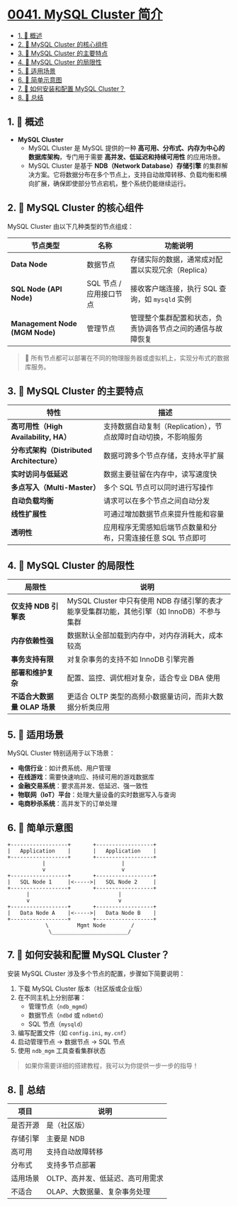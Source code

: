 # [0041. MySQL Cluster 简介](https://github.com/Tdahuyou/TNotes.sql/tree/main/notes/0041.%20MySQL%20Cluster%20%E7%AE%80%E4%BB%8B)

<!-- region:toc -->

- [1. 📝 概述](#1--概述)
- [2. 📒 MySQL Cluster 的核心组件](#2--mysql-cluster-的核心组件)
- [3. 📒 MySQL Cluster 的主要特点](#3--mysql-cluster-的主要特点)
- [4. 📒 MySQL Cluster 的局限性](#4--mysql-cluster-的局限性)
- [5. 📒 适用场景](#5--适用场景)
- [6. 📒 简单示意图](#6--简单示意图)
- [7. 📒 如何安装和配置 MySQL Cluster？](#7--如何安装和配置-mysql-cluster)
- [8. 📒 总结](#8--总结)

<!-- endregion:toc -->

## 1. 📝 概述

- **MySQL Cluster**
  - MySQL Cluster 是 MySQL 提供的一种 **高可用、分布式、内存为中心的数据库架构**，专门用于需要 **高并发、低延迟和持续可用性** 的应用场景。
  - MySQL Cluster 是基于 **NDB（Network Database）存储引擎** 的集群解决方案。它将数据分布在多个节点上，支持自动故障转移、负载均衡和横向扩展，确保即使部分节点宕机，整个系统仍能继续运行。

## 2. 📒 MySQL Cluster 的核心组件

MySQL Cluster 由以下几种类型的节点组成：

| 节点类型 | 名称 | 功能说明 |
| --- | --- | --- |
| **Data Node** | 数据节点 | 存储实际的数据，通常成对配置以实现冗余（Replica） |
| **SQL Node (API Node)** | SQL 节点 / 应用接口节点 | 接收客户端连接，执行 SQL 查询，如 `mysqld` 实例 |
| **Management Node (MGM Node)** | 管理节点 | 管理整个集群配置和状态，负责协调各节点之间的通信与故障恢复 |

> 📌 所有节点都可以部署在不同的物理服务器或虚拟机上，实现分布式的数据库服务。

## 3. 📒 MySQL Cluster 的主要特点

| 特性 | 描述 |
| --- | --- |
| **高可用性（High Availability, HA）** | 支持数据自动复制（Replication），节点故障时自动切换，不影响服务 |
| **分布式架构（Distributed Architecture）** | 数据可跨多个节点存储，支持水平扩展 |
| **实时访问与低延迟** | 数据主要驻留在内存中，读写速度快 |
| **多点写入（Multi-Master）** | 多个 SQL 节点可以同时进行写操作 |
| **自动负载均衡** | 请求可以在多个节点之间自动分发 |
| **线性扩展性** | 可通过增加数据节点来提升性能和容量 |
| **透明性** | 应用程序无需感知后端节点数量和分布，只需连接任意 SQL 节点即可 |

## 4. 📒 MySQL Cluster 的局限性

| 局限性 | 说明 |
| --- | --- |
| **仅支持 NDB 引擎表** | MySQL Cluster 中只有使用 NDB 存储引擎的表才能享受集群功能，其他引擎（如 InnoDB）不参与集群 |
| **内存依赖性强** | 数据默认全部加载到内存中，对内存消耗大，成本较高 |
| **事务支持有限** | 对复杂事务的支持不如 InnoDB 引擎完善 |
| **部署和维护复杂** | 配置、监控、调优相对复杂，适合专业 DBA 使用 |
| **不适合大数据量 OLAP 场景** | 更适合 OLTP 类型的高频小数据量访问，而非大数据分析类应用 |

## 5. 📒 适用场景

MySQL Cluster 特别适用于以下场景：

- **电信行业**：如计费系统、用户管理
- **在线游戏**：需要快速响应、持续可用的游戏数据库
- **金融交易系统**：要求高并发、低延迟、强一致性
- **物联网（IoT）平台**：处理大量设备的实时数据写入与查询
- **电商秒杀系统**：高并发下的订单处理

## 6. 📒 简单示意图

```
+------------------+       +------------------+
|   Application    |       |   Application    |
+------------------+       +------------------+
           |                        |
           v                        v
+------------------+       +------------------+
|   SQL Node 1     |<----->|   SQL Node 2     |
+------------------+       +------------------+
      |                            |
      v                            v
+------------------+       +------------------+
|   Data Node A    |<----->|   Data Node B    |
+------------------+       +------------------+
            \         Mgmt Node        /
             \________________________/
```

## 7. 📒 如何安装和配置 MySQL Cluster？

安装 MySQL Cluster 涉及多个节点的配置，步骤如下简要说明：

1. 下载 MySQL Cluster 版本（社区版或企业版）
2. 在不同主机上分别部署：
   - 管理节点（`ndb_mgmd`）
   - 数据节点（`ndbd` 或 `ndbmtd`）
   - SQL 节点（`mysqld`）
3. 编写配置文件（如 `config.ini`, `my.cnf`）
4. 启动管理节点 → 数据节点 → SQL 节点
5. 使用 `ndb_mgm` 工具查看集群状态

> 如果你需要详细的搭建教程，我可以为你提供一步一步的指导！

## 8. 📒 总结

| 项目     | 说明                             |
| -------- | -------------------------------- |
| 是否开源 | 是（社区版）                     |
| 存储引擎 | 主要是 NDB                       |
| 高可用   | 支持自动故障转移                 |
| 分布式   | 支持多节点部署                   |
| 适用场景 | OLTP、高并发、低延迟、高可用需求 |
| 不适合   | OLAP、大数据量、复杂事务处理     |
